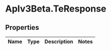 # ApIv3Beta.TeResponse

## Properties

Name | Type | Description | Notes
------------ | ------------- | ------------- | -------------


